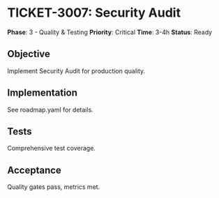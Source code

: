 # TICKET-3007: Security Audit

**Phase**: 3 - Quality & Testing
**Priority**: Critical
**Time**: 3-4h
**Status**: Ready

## Objective
Implement Security Audit for production quality.

## Implementation
See roadmap.yaml for details.

## Tests
Comprehensive test coverage.

## Acceptance
Quality gates pass, metrics met.
